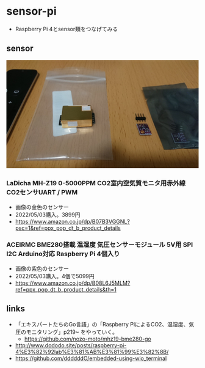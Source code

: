 # sensor-pi

- Raspberry Pi 4とsensor類をつなげてみる

## sensor
![](sensor.jpg)

### LaDicha MH-Z19 0-5000PPM CO2室内空気質モニタ用赤外線CO2センサUART / PWM
- 画像の金色のセンサー
- 2022/05/03購入。3899円
- https://www.amazon.co.jp/dp/B07B3VGGNL?psc=1&ref=ppx_pop_dt_b_product_details

### ACEIRMC BME280搭載 温湿度 気圧センサーモジュール 5V用 SPI I2C Arduino対応 Raspberry Pi 4個入り
- 画像の紫色のセンサー
- 2022/05/03購入。4個で5099円
- https://www.amazon.co.jp/dp/B08L6J5MLM?ref=ppx_pop_dt_b_product_details&th=1

## links
- 「エキスパートたちのGo言語」の「Raspberry PiによるCO2、温湿度、気圧のモニタリング」p219~ をやっていく。
  - https://github.com/nozo-moto/mhz19-bme280-go
- http://www.dododo.site/posts/raspberry-pi-4%E3%82%92lab%E3%81%AB%E3%81%99%E3%82%8B/
- https://github.com/ddddddO/embedded-using-wio_terminal